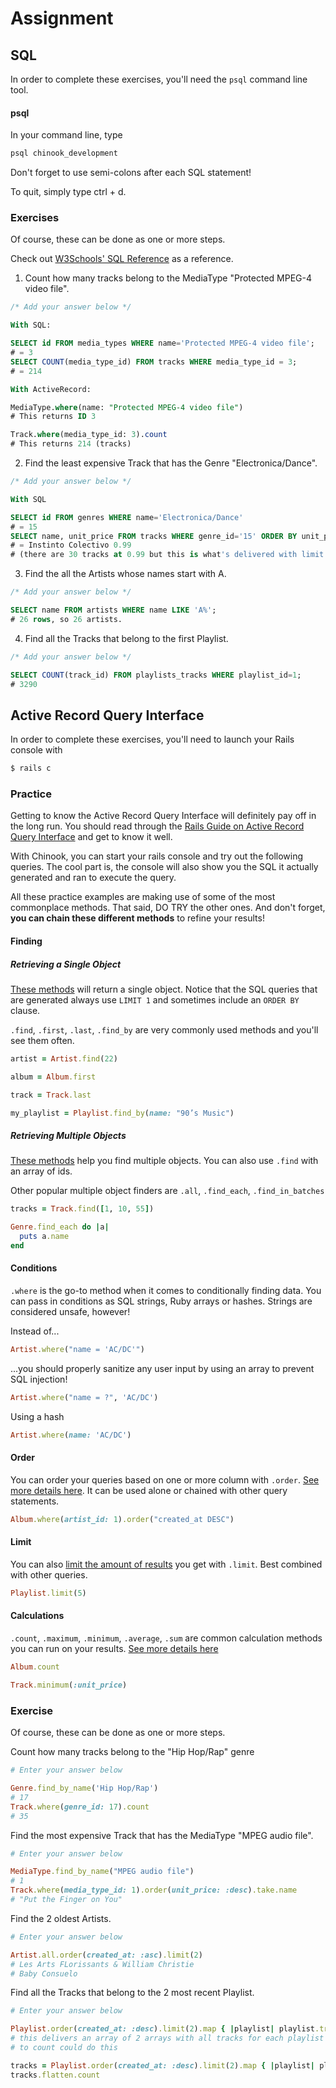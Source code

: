 # Assignment

## SQL
In order to complete these exercises, you'll need the `psql` command line tool.

#### psql

In your command line, type
```bash
psql chinook_development
```
Don't forget to use semi-colons after each SQL statement!

To quit, simply type ctrl + d.

### Exercises

Of course, these can be done as one or more steps.

Check out [W3Schools' SQL Reference](http://www.w3schools.com/sql/sql_syntax.asp) as a reference.

1. Count how many tracks belong to the MediaType "Protected MPEG-4 video file".
```SQL
/* Add your answer below */

With SQL:

SELECT id FROM media_types WHERE name='Protected MPEG-4 video file';
# = 3
SELECT COUNT(media_type_id) FROM tracks WHERE media_type_id = 3;
# = 214

With ActiveRecord:

MediaType.where(name: "Protected MPEG-4 video file")
# This returns ID 3

Track.where(media_type_id: 3).count
# This returns 214 (tracks)


```

2. Find the least expensive Track that has the Genre "Electronica/Dance".
```SQL
/* Add your answer below */

With SQL

SELECT id FROM genres WHERE name='Electronica/Dance'
# = 15
SELECT name, unit_price FROM tracks WHERE genre_id='15' ORDER BY unit_price DESC LIMIT(1);
# = Instinto Colectivo 0.99
# (there are 30 tracks at 0.99 but this is what's delivered with limit 1)


```

3. Find the all the Artists whose names start with A.
```SQL
/* Add your answer below */

SELECT name FROM artists WHERE name LIKE 'A%';
# 26 rows, so 26 artists.

```

4. Find all the Tracks that belong to the first Playlist.
```SQL
/* Add your answer below */

SELECT COUNT(track_id) FROM playlists_tracks WHERE playlist_id=1;
# 3290

```

## Active Record Query Interface
In order to complete these exercises, you'll need to launch your Rails console with
```bash
$ rails c
```

### Practice

Getting to know the Active Record Query Interface will definitely pay off in the long run. You should read through the [Rails Guide on Active Record Query Interface](http://guides.rubyonrails.org/active_record_querying.html)  and get to know it well.

With Chinook, you can start your rails console and try out the following queries. The cool part is, the console will also show you the SQL it actually generated and ran to execute the query.

All these practice examples are making use of some of the most commonplace methods. That said, DO TRY the other ones. And don't forget, **you can chain these different methods** to refine your results!

#### Finding
##### Retrieving a Single Object
[These methods](http://guides.rubyonrails.org/active_record_querying.html#retrieving-a-single-object) will return a single object. Notice that the SQL queries that are generated always use `LIMIT 1` and sometimes include an `ORDER BY` clause.

`.find`, `.first`, `.last`, `.find_by` are very commonly used methods and you'll see them often.

```ruby
artist = Artist.find(22)
```
```ruby
album = Album.first
```
```ruby
track = Track.last
```
```ruby
my_playlist = Playlist.find_by(name: "90’s Music")
```

##### Retrieving Multiple Objects
[These methods](http://guides.rubyonrails.org/active_record_querying.html#retrieving-multiple-objects) help you find multiple objects. You can also use `.find` with an array of ids.

Other popular multiple object finders are `.all`, `.find_each`, `.find_in_batches`

```ruby
tracks = Track.find([1, 10, 55])
```
```ruby
Genre.find_each do |a|
  puts a.name
end
```

#### Conditions
`.where` is the go-to method when it comes to conditionally finding data. You can pass in conditions as SQL strings, Ruby arrays or hashes. Strings are considered unsafe, however!

Instead of...
```ruby
Artist.where("name = 'AC/DC'")
```
...you should properly sanitize any user input by using an array to prevent SQL injection!
```ruby
Artist.where("name = ?", 'AC/DC')
```

Using a hash
```ruby
Artist.where(name: 'AC/DC')
```

#### Order
You can order your queries based on one or more column with `.order`. [See more details here](http://guides.rubyonrails.org/active_record_querying.html#ordering). It can be used alone or chained with other query statements.

```ruby
Album.where(artist_id: 1).order("created_at DESC")
```

#### Limit
You can also [limit the amount of results](http://guides.rubyonrails.org/active_record_querying.html#limit-and-offset) you get with `.limit`. Best combined with other queries.

```ruby
Playlist.limit(5)
```

#### Calculations
`.count`, `.maximum`, `.minimum`, `.average`, `.sum` are common calculation methods you can run on your results. [See more details here](http://guides.rubyonrails.org/active_record_querying.html#calculations)

```ruby
Album.count
```

```ruby
Track.minimum(:unit_price)
```

### Exercise
Of course, these can be done as one or more steps.

Count how many tracks belong to the "Hip Hop/Rap" genre
```ruby
# Enter your answer below

Genre.find_by_name('Hip Hop/Rap')
# 17
Track.where(genre_id: 17).count
# 35
```

Find the most expensive Track that has the MediaType "MPEG audio file".
```ruby
# Enter your answer below

MediaType.find_by_name("MPEG audio file")
# 1
Track.where(media_type_id: 1).order(unit_price: :desc).take.name
# "Put the Finger on You"

```

Find the 2 oldest Artists.
```ruby
# Enter your answer below

Artist.all.order(created_at: :asc).limit(2)
# Les Arts FLorissants & William Christie
# Baby Consuelo
```


Find all the Tracks that belong to the 2 most recent Playlist.
```ruby
# Enter your answer below

Playlist.order(created_at: :desc).limit(2).map { |playlist| playlist.tracks }
# this delivers an array of 2 arrays with all tracks for each playlist within them
# to count could do this

tracks = Playlist.order(created_at: :desc).limit(2).map { |playlist| playlist.tracks }
tracks.flatten.count

```

